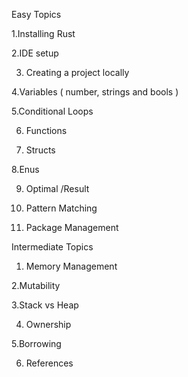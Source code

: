 Easy Topics 

1.Installing Rust 

2.IDE setup 

3. Creating a project locally 

4.Variables ( number, strings and bools )
 
5.Conditional Loops 

6. Functions 

7. Structs

8.Enus

9. Optimal /Result 

10. Pattern Matching 

11. Package Management 








Intermediate Topics 

1. Memory Management 

2.Mutability

3.Stack vs Heap

4. Ownership

5.Borrowing

6. References 